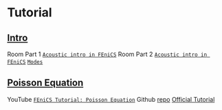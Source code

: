 # Tutorial

## [Intro](./first/)

Room Part 1 [`Acoustic intro in FEniCS`](https://www.youtube.com/watch?v=uQW2wSDtW5k&list=PLUPTmjqd11gUR6jMaRaekoABAO8JPhJeJ)
Room Part 2 [`Acoustic intro in FEniCS`](https://www.youtube.com/watch?v=uQW2wSDtW5k&list=https://www.youtube.com/watch?v=N4c9fHot_EQ&list=PLUPTmjqd11gUR6jMaRaekoABAO8JPhJeJ&index=5)
[`Modes`](https://www.youtube.com/watch?v=SH4yjPiGxXA&list=PLUPTmjqd11gUR6jMaRaekoABAO8JPhJeJ&index=3)

## [Poisson Equation](./poisson/)

YouTube [`FEniCS Tutorial: Poisson Equation`](https://www.youtube.com/watch?v=O7f8B2gPzSc)
Github [repo](https://github.com/Ceyron/machine-learning-and-simulation)
[Official Tutorial](https://jsdokken.com/dolfinx-tutorial/chapter1/membrane_code.html)

